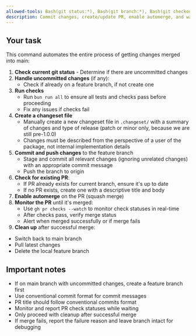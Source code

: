 ```yaml
---
allowed-tools: Bash(git status:*), Bash(git branch:*), Bash(git checkout:*), Bash(git add:*), Bash(git commit:*), Bash(git push:*), Bash(git pull:*) Bash(gh pr:*)
description: Commit changes, create/update PR, enable automerge, and wait for merge
---
```


## Your task

This command automates the entire process of getting changes merged into main:

1. **Check current git status** - Determine if there are uncommitted changes
2. **Handle uncommitted changes** (if any):
   - Check if already on a feature branch, if not create one
3. **Run checks**
   - Run `bun run all` to ensure all tests and checks pass before proceeding
   - Fix any issues if checks fail
4. **Create a changeset file**
   - Manually create a new changeset file in `.changeset/` with a summary of changes and type of release (patch or minor only, because we are still pre-1.0.0)
   - Changes must be described from the perspective of a user of the package, not internal implementation details
5. **Commit and push changes** to the feature branch
   - Stage and commit all relevant changes (ignoring unrelated changes) with an appropriate commit message
   - Push the branch to origin
6. **Check for existing PR**:
   - If PR already exists for current branch, ensure it's up to date
   - If no PR exists, create one with a descriptive title and body
7. **Enable automerge** on the PR (squash merge)
8. **Monitor the PR** until it's merged:
   - Use `gh pr checks --watch` to monitor check statuses in real-time
   - After checks pass, verify merge status
   - Alert when merged successfully or if merge fails
9. **Clean up** after successful merge:

- Switch back to main branch
- Pull latest changes
- Delete the local feature branch

## Important notes

- If on main branch with uncommitted changes, create a feature branch first
- Use conventional commit format for commit messages
- PR title should follow conventional commits format
- Monitor and report PR check statuses while waiting
- Only proceed with cleanup after successful merge
- If merge fails, report the failure reason and leave branch intact for debugging
